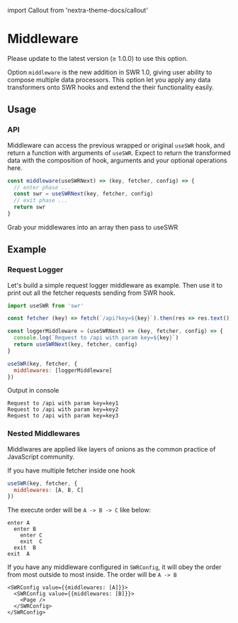 import Callout from 'nextra-theme-docs/callout'

# Middleware

<Callout emoji="✅">
  Please update to the latest version (≥ 1.0.0) to use this option.
</Callout>

Option `middleware` is the new addition in SWR 1.0, giving user ability to compose multiple data processors. This option let you apply any data transformers onto SWR hooks and extend the their functionality easily.

## Usage

### API

Middleware can access the previous wrapped or original `useSWR` hook, and return a function with arguments of `useSWR`. Expect to return the transformed data with the composition of hook, arguments and your optional operations here.

```jsx
const middleware(useSWRNext) => (key, fetcher, config) => {
  // enter phase ...
  const swr = useSWRNext(key, fetcher, config)
  // exit phase ...
  return swr
}
```

Grab your middlewares into an array then pass to useSWR

## Example

### Request Logger

Let's build a simple request logger middleware as example. Then use it to print out all the fetcher requests sending from SWR hook.


```jsx
import useSWR from 'swr'

const fetcher (key) => fetch(`/api?key=${key}`).then(res => res.text())

const loggerMiddleware = (useSWRNext) => (key, fetcher, config) => {
  console.log(`Request to /api with param key=${key}`)
  return useSWRNext(key, fetcher, config)
}

useSWR(key, fetcher, {
  middlewares: [loggerMiddleware]
})
```

Output in console

```
Request to /api with param key=key1
Request to /api with param key=key2
Request to /api with param key=key3
```

### Nested Middlewares

Middlwares are applied like layers of onions as the common practice of JavaScript community. 

If you have multiple fetcher inside one hook
```jsx
useSWR(key, fetcher, {
  middlewares: [A, B, C]
})
```

The execute order will be `A -> B -> C` like below:
```
enter A
  enter B
    enter C
    exit  C
  exit  B
exit  A
```

If you have any middleware configured in `SWRConfig`, it will obey the order from most outside to most inside. The order will be `A -> B`

```
<SWRConfig value={{middlewares: [A]}}>
  <SWRConfig value={{middlewares: [B]}}>
    <Page />
  </SWRConfig>
</SWRConfig>
```
